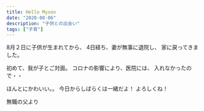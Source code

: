 ```yaml
---
title: Hello Myson
date: "2020-08-06"
description: "子供との出会い"
tags: ["子育"]
---
```


8月２日に子供が生まれてから、
4日経ち、妻が無事に退院し、
家に戻ってきました。

初めて、我が子とご対面。
コロナの影響により、医院には、
入れなかったので・・

ほんとにかわいい。。
今日からしばらくは一緒だよ！
よろしくね！

無職の父より
